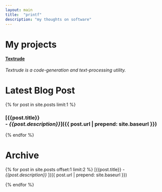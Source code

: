 ```yaml
---
layout: main
title:  "printf"
description: "my thoughts on software"
---
```


# My projects
#### [Textrude](https://github.com/NeilMacMullen/Textrude)
 *Textrude is a code-generation and text-processing utility.*

# Latest Blog Post
{% for post in site.posts limit:1 %}
###  [{{post.title}} <br/>- *{{post.description}}*]({{ post.url | prepend: site.baseurl }})
{% endfor %}



# Archive
{% for post in site.posts offset:1 limit:2 %}
  [{{post.title}} - *{{post.description}}* ]({{ post.url | prepend: site.baseurl }})

  
{% endfor %}




